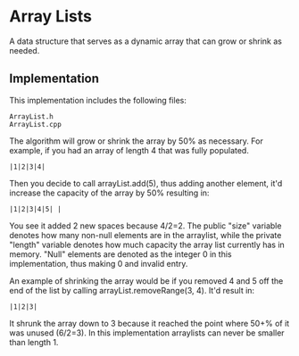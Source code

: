 # Array Lists
A data structure that serves as a dynamic array that can grow or shrink as needed.

## Implementation
This implementation includes the following files:
```
ArrayList.h
ArrayList.cpp
```
The algorithm will grow or shrink the array by 50% as necessary. For example, if you had an array of length 4 that was fully populated.
```
|1|2|3|4|
```
Then you decide to call arrayList.add(5), thus adding another element, it'd increase the capacity of the array by 50% resulting in:
```
|1|2|3|4|5| |
```
You see it added 2 new spaces because 4/2=2. The public "size" variable denotes how many non-null elements are in the arraylist, while the private "length" variable denotes how much capacity the array list currently has in memory. "Null" elements are denoted as the integer 0 in this implementation, thus making 0 and invalid entry.

An example of shrinking the array would be if you removed 4 and 5 off the end of the list by calling arrayList.removeRange(3, 4). It'd result in:
```
|1|2|3|
```
It shrunk the array down to 3 because it reached the point where 50+% of it was unused (6/2=3). In this implementation arraylists can never be smaller than length 1.
